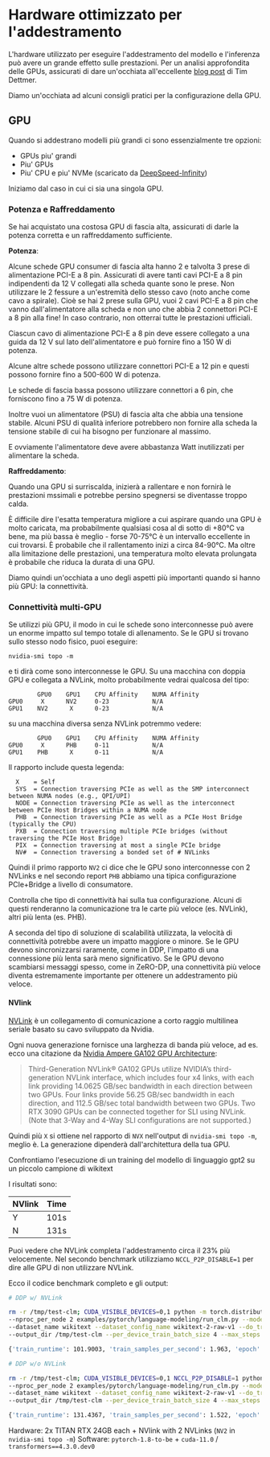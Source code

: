 <!---
Copyright 2022 The HuggingFace Team. All rights reserved.

Licensed under the Apache License, Version 2.0 (the "License");
you may not use this file except in compliance with the License.
You may obtain a copy of the License at

    http://www.apache.org/licenses/LICENSE-2.0

Unless required by applicable law or agreed to in writing, software
distributed under the License is distributed on an "AS IS" BASIS,
WITHOUT WARRANTIES OR CONDITIONS OF ANY KIND, either express or implied.
See the License for the specific language governing permissions and
limitations under the License.

⚠️ Note that this file is in Markdown but contain specific syntax for our doc-builder (similar to MDX) that may not be
rendered properly in your Markdown viewer.

-->


# Hardware ottimizzato per l'addestramento

L'hardware utilizzato per eseguire l'addestramento del modello e l'inferenza può avere un grande effetto sulle prestazioni. Per un analisi approfondita delle GPUs, assicurati di dare un'occhiata all'eccellente [blog post](https://timdettmers.com/2020/09/07/which-gpu-for-deep-learning/) di Tim Dettmer.

Diamo un'occhiata ad alcuni consigli pratici per la configurazione della GPU.

## GPU
Quando si addestrano modelli più grandi ci sono essenzialmente tre opzioni:
- GPUs piu' grandi
- Piu' GPUs
- Piu' CPU e piu' NVMe (scaricato da [DeepSpeed-Infinity](main_classes/deepspeed#nvme-support))

Iniziamo dal caso in cui ci sia una singola GPU.

### Potenza e Raffreddamento

Se hai acquistato una costosa GPU di fascia alta, assicurati di darle la potenza corretta e un raffreddamento sufficiente.

**Potenza**:

Alcune schede GPU consumer di fascia alta hanno 2 e talvolta 3 prese di alimentazione PCI-E a 8 pin. Assicurati di avere tanti cavi PCI-E a 8 pin indipendenti da 12 V collegati alla scheda quante sono le prese. Non utilizzare le 2 fessure a un'estremità dello stesso cavo (noto anche come cavo a spirale). Cioè se hai 2 prese sulla GPU, vuoi 2 cavi PCI-E a 8 pin che vanno dall'alimentatore alla scheda e non uno che abbia 2 connettori PCI-E a 8 pin alla fine! In caso contrario, non otterrai tutte le prestazioni ufficiali.

Ciascun cavo di alimentazione PCI-E a 8 pin deve essere collegato a una guida da 12 V sul lato dell'alimentatore e può fornire fino a 150 W di potenza.

Alcune altre schede possono utilizzare connettori PCI-E a 12 pin e questi possono fornire fino a 500-600 W di potenza.

Le schede di fascia bassa possono utilizzare connettori a 6 pin, che forniscono fino a 75 W di potenza.

Inoltre vuoi un alimentatore (PSU) di fascia alta che abbia una tensione stabile. Alcuni PSU di qualità inferiore potrebbero non fornire alla scheda la tensione stabile di cui ha bisogno per funzionare al massimo.

E ovviamente l'alimentatore deve avere abbastanza Watt inutilizzati per alimentare la scheda.

**Raffreddamento**:

Quando una GPU si surriscalda, inizierà a rallentare e non fornirà le prestazioni mssimali e potrebbe persino spegnersi se diventasse troppo calda.

È difficile dire l'esatta temperatura migliore a cui aspirare quando una GPU è molto caricata, ma probabilmente qualsiasi cosa al di sotto di +80°C va bene, ma più bassa è meglio - forse 70-75°C è un intervallo eccellente in cui trovarsi. È probabile che il rallentamento inizi a circa 84-90°C. Ma oltre alla limitazione delle prestazioni, una temperatura molto elevata prolungata è probabile che riduca la durata di una GPU.

Diamo quindi un'occhiata a uno degli aspetti più importanti quando si hanno più GPU: la connettività.

### Connettività multi-GPU

Se utilizzi più GPU, il modo in cui le schede sono interconnesse può avere un enorme impatto sul tempo totale di allenamento. Se le GPU si trovano sullo stesso nodo fisico, puoi eseguire:

```
nvidia-smi topo -m
```

e ti dirà come sono interconnesse le GPU. Su una macchina con doppia GPU e collegata a NVLink, molto probabilmente vedrai qualcosa del tipo:

```
        GPU0    GPU1    CPU Affinity    NUMA Affinity
GPU0     X      NV2     0-23            N/A
GPU1    NV2      X      0-23            N/A
```

su una macchina diversa senza NVLink potremmo vedere:

```
        GPU0    GPU1    CPU Affinity    NUMA Affinity
GPU0     X      PHB     0-11            N/A
GPU1    PHB      X      0-11            N/A
```

Il rapporto include questa legenda:

```
  X    = Self
  SYS  = Connection traversing PCIe as well as the SMP interconnect between NUMA nodes (e.g., QPI/UPI)
  NODE = Connection traversing PCIe as well as the interconnect between PCIe Host Bridges within a NUMA node
  PHB  = Connection traversing PCIe as well as a PCIe Host Bridge (typically the CPU)
  PXB  = Connection traversing multiple PCIe bridges (without traversing the PCIe Host Bridge)
  PIX  = Connection traversing at most a single PCIe bridge
  NV#  = Connection traversing a bonded set of # NVLinks
```

Quindi il primo rapporto `NV2` ci dice che le GPU sono interconnesse con 2 NVLinks e nel secondo report `PHB` abbiamo una tipica configurazione PCIe+Bridge a livello di consumatore.

Controlla che tipo di connettività hai sulla tua configurazione. Alcuni di questi renderanno la comunicazione tra le carte più veloce (es. NVLink), altri più lenta (es. PHB).

A seconda del tipo di soluzione di scalabilità utilizzata, la velocità di connettività potrebbe avere un impatto maggiore o minore. Se le GPU devono sincronizzarsi raramente, come in DDP, l'impatto di una connessione più lenta sarà meno significativo. Se le GPU devono scambiarsi messaggi spesso, come in ZeRO-DP, una connettività più veloce diventa estremamente importante per ottenere un addestramento più veloce.

#### NVlink

[NVLink](https://en.wikipedia.org/wiki/NVLink) è un collegamento di comunicazione a corto raggio multilinea seriale basato su cavo sviluppato da Nvidia.

Ogni nuova generazione fornisce una larghezza di banda più veloce, ad es. ecco una citazione da [Nvidia Ampere GA102 GPU Architecture](https://www.nvidia.com/content/dam/en-zz/Solutions/geforce/ampere/pdf/NVIDIA-ampere-GA102-GPU-Architecture-Whitepaper-V1.pdf):

> Third-Generation NVLink®
> GA102 GPUs utilize NVIDIA’s third-generation NVLink interface, which includes four x4 links,
> with each link providing 14.0625 GB/sec bandwidth in each direction between two GPUs. Four
> links provide 56.25 GB/sec bandwidth in each direction, and 112.5 GB/sec total bandwidth
> between two GPUs. Two RTX 3090 GPUs can be connected together for SLI using NVLink.
> (Note that 3-Way and 4-Way SLI configurations are not supported.)

Quindi più `X` si ottiene nel rapporto di `NVX` nell'output di `nvidia-smi topo -m`, meglio è. La generazione dipenderà dall'architettura della tua GPU.

Confrontiamo l'esecuzione di un training del modello di linguaggio gpt2 su un piccolo campione di wikitext

I risultati sono:


| NVlink | Time |
| -----  | ---: |
| Y      | 101s |
| N      | 131s |


Puoi vedere che NVLink completa l'addestramento circa il 23% più velocemente. Nel secondo benchmark utilizziamo `NCCL_P2P_DISABLE=1` per dire alle GPU di non utilizzare NVLink.

Ecco il codice benchmark completo e gli output:

```bash
# DDP w/ NVLink

rm -r /tmp/test-clm; CUDA_VISIBLE_DEVICES=0,1 python -m torch.distributed.launch \
--nproc_per_node 2 examples/pytorch/language-modeling/run_clm.py --model_name_or_path gpt2 \
--dataset_name wikitext --dataset_config_name wikitext-2-raw-v1 --do_train \
--output_dir /tmp/test-clm --per_device_train_batch_size 4 --max_steps 200

{'train_runtime': 101.9003, 'train_samples_per_second': 1.963, 'epoch': 0.69}

# DDP w/o NVLink

rm -r /tmp/test-clm; CUDA_VISIBLE_DEVICES=0,1 NCCL_P2P_DISABLE=1 python -m torch.distributed.launch \
--nproc_per_node 2 examples/pytorch/language-modeling/run_clm.py --model_name_or_path gpt2 \
--dataset_name wikitext --dataset_config_name wikitext-2-raw-v1 --do_train
--output_dir /tmp/test-clm --per_device_train_batch_size 4 --max_steps 200

{'train_runtime': 131.4367, 'train_samples_per_second': 1.522, 'epoch': 0.69}
```

Hardware: 2x TITAN RTX 24GB each + NVlink with 2 NVLinks (`NV2` in `nvidia-smi topo -m`)
Software: `pytorch-1.8-to-be` + `cuda-11.0` / `transformers==4.3.0.dev0`